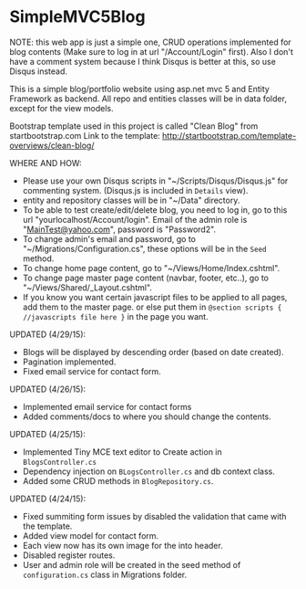 # SimpleMVC5Blog

NOTE: this web app is just a simple one, CRUD operations implemented for blog contents (Make sure to log in at url "/Account/Login" first). Also I don't have a comment system because I think Disqus is better at this, so use Disqus instead.

This is a simple blog/portfolio website using asp.net mvc 5 and Entity Framework as backend.
All repo and entities classes will be in data folder, except for the view models.

Bootstrap template used in this project is called "Clean Blog" from startbootstrap.com
Link to the template: http://startbootstrap.com/template-overviews/clean-blog/

WHERE AND HOW:
* Please use your own Disqus scripts in "~/Scripts/Disqus/Disqus.js" for commenting system. (Disqus.js is included in `Details` view).
* entity and repository classes will be in "~/Data" directory.
* To be able to test create/edit/delete blog, you need to log in, go to this url "yourlocalhost/Account/login".  Email of the admin role is "MainTest@yahoo.com", password is "Password2".
* To change admin's email and password, go to "~/Migrations/Configuration.cs", these options will be in the `Seed` method.
* To change home page content, go to "~/Views/Home/Index.cshtml".
* To change page master page content (navbar, footer, etc..), go to "~/Views/Shared/_Layout.cshtml".
* If you know you want certain javascript files to be applied to all pages, add them to the master page. or else put them in ```@section scripts { //javascripts file here }``` in the page you want.

UPDATED (4/29/15):
* Blogs will be displayed by descending order (based on date created).
* Pagination implemented.
* Fixed email service for contact form.

UPDATED (4/26/15):
* Implemented email service for contact forms
* Added comments/docs to where you should change the contents.

UPDATED (4/25/15):
* Implemented Tiny MCE text editor to Create action in ```BlogsController.cs```
* Dependency injection on ```BLogsController.cs``` and db context class.
* Added some CRUD methods in ```BlogRepository.cs```.

UPDATED (4/24/15):

* Fixed summiting form issues by disabled the validation that came with the template.
* Added view model for contact form.
* Each view now has its own image for the into header.
* Disabled register routes.
* User and admin role will be created in the seed method of ```configuration.cs``` class in Migrations folder.
